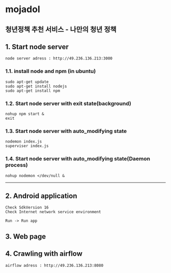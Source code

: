 # mojadol
청년정책 추천 서비스 - 나만의 청년 정책
-------------------------------------
## 1. Start node server
    node server adress : http://49.236.136.213:3000
### 1.1. install node and npm     (in ubuntu)
    sudo apt-get update 
    sudo apt-get install nodejs
    sudo apt-get install npm    
### 1.2. Start node server with exit state(background)    
    nohup npm start &
    exit
### 1.3. Start node server with auto_modifying state
    nodemon index.js
    superviser index.js
### 1.4. Start node server with auto_modifying state(Daemon process)
    nohup nodemon </dev/null &
----------------------------------------   


## 2. Android application
    Check SdkVersion 16
    Check Internet network service environment
    
    Run -> Run app

## 3. Web page


## 4. Crawling with airflow

    airflow adress : http://49.236.136.213:8080
    
